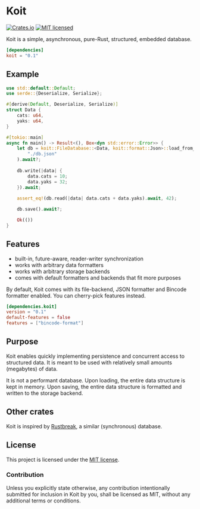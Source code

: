 # Koit
[![Crates.io][crates-badge]][crates-url]
[![MIT licensed][mit-badge]][mit-url]

[crates-badge]: https://img.shields.io/crates/v/koit.svg
[crates-url]: https://crates.io/crates/koit
[mit-badge]: https://img.shields.io/badge/license-MIT-blue.svg
[mit-url]: https://github.com/tomcur/koit/blob/master/LICENSE

Koit is a simple, asynchronous, pure-Rust, structured, embedded database.

```toml
[dependencies]
koit = "0.1"
```

## Example

```rust
use std::default::Default;
use serde::{Deserialize, Serialize};

#[derive(Default, Deserialize, Serialize)]
struct Data {
    cats: u64,
    yaks: u64,
}

#[tokio::main]
async fn main() -> Result<(), Box<dyn std::error::Error>> {
    let db = koit::FileDatabase::<Data, koit::format::Json>::load_from_path_or_default(
        "./db.json"
    ).await?;
  
    db.write(|data| {
        data.cats = 10;
        data.yaks = 32;
    }).await;
    
    assert_eq!(db.read(|data| data.cats + data.yaks).await, 42);

    db.save().await?;

    Ok(())
}
```

## Features
- built-in, future-aware, reader-writer synchronization
- works with arbitrary data formatters
- works with arbitrary storage backends
- comes with default formatters and backends that fit more purposes

By default, Koit comes with its file-backend, JSON formatter and Bincode
formatter enabled. You can cherry-pick features instead.

```toml
[dependencies.koit]
version = "0.1"
default-features = false
features = ["bincode-format"]
```

## Purpose

Koit enables quickly implementing persistence and concurrent access to
structured data. It is meant to be used with relatively small amounts
(megabytes) of data.

It is not a performant database. Upon loading, the entire data structure is
kept in memory. Upon saving, the entire data structure is formatted and written
to the storage backend.

## Other crates

Koit is inspired by [Rustbreak](https://github.com/TheNeikos/rustbreak), a
similar (synchronous) database.

## License

This project is licensed under the [MIT license].

[MIT license]: https://github.com/tomcur/koit/blob/master/LICENSE

### Contribution

Unless you explicitly state otherwise, any contribution intentionally submitted
for inclusion in Koit by you, shall be licensed as MIT, without any additional
terms or conditions.
